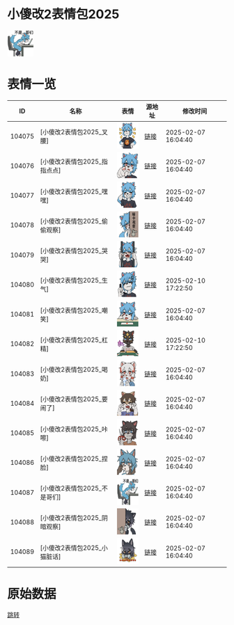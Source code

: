 # 小傻改2表情包2025

<img src="./cover.png" height="60" alt="cover" />

# 表情一览

|ID|名称|表情|源地址|修改时间|
|----|----|----|----|----|
|104075|[小傻改2表情包2025_叉腰]|<img src="./pic/104075_%5B小傻改2表情包2025_叉腰%5D.png" height="60" alt="叉腰"/>|[链接](https://i0.hdslb.com/bfs/garb/9bdff80eb2602150df1e9061bfc4366006dbb293.png)|2025-02-07 16:04:40|
|104076|[小傻改2表情包2025_指指点点]|<img src="./pic/104076_%5B小傻改2表情包2025_指指点点%5D.png" height="60" alt="指指点点"/>|[链接](https://i0.hdslb.com/bfs/garb/2a1d9995eaf783f09e7b583a13c162c74a5740c5.png)|2025-02-07 16:04:40|
|104077|[小傻改2表情包2025_嘿嘿]|<img src="./pic/104077_%5B小傻改2表情包2025_嘿嘿%5D.png" height="60" alt="嘿嘿"/>|[链接](https://i0.hdslb.com/bfs/garb/571926b94978e9736a4a70957d1077e511707f69.png)|2025-02-07 16:04:40|
|104078|[小傻改2表情包2025_偷偷观察]|<img src="./pic/104078_%5B小傻改2表情包2025_偷偷观察%5D.png" height="60" alt="偷偷观察"/>|[链接](https://i0.hdslb.com/bfs/garb/c993878906e39c1e2c603240bf58802773d82094.png)|2025-02-07 16:04:40|
|104079|[小傻改2表情包2025_哭哭]|<img src="./pic/104079_%5B小傻改2表情包2025_哭哭%5D.png" height="60" alt="哭哭"/>|[链接](https://i0.hdslb.com/bfs/garb/16db76d333d6b945355f74c4bbe2fa9dd235dd36.png)|2025-02-07 16:04:40|
|104080|[小傻改2表情包2025_生气]|<img src="./pic/104080_%5B小傻改2表情包2025_生气%5D.png" height="60" alt="生气"/>|[链接](https://i0.hdslb.com/bfs/garb/d875db1d8aec121abd174c179643c748bc4e6076.png)|2025-02-10 17:22:50|
|104081|[小傻改2表情包2025_嘲笑]|<img src="./pic/104081_%5B小傻改2表情包2025_嘲笑%5D.png" height="60" alt="嘲笑"/>|[链接](https://i0.hdslb.com/bfs/garb/fee56415e5d9564e9f69f4d6c00ce810dc9b662d.png)|2025-02-07 16:04:40|
|104082|[小傻改2表情包2025_杠精]|<img src="./pic/104082_%5B小傻改2表情包2025_杠精%5D.png" height="60" alt="杠精"/>|[链接](https://i0.hdslb.com/bfs/garb/52be2c4c9a33dff3b9461f2c6d50ba9ca01ab3fa.png)|2025-02-10 17:22:50|
|104083|[小傻改2表情包2025_喝奶]|<img src="./pic/104083_%5B小傻改2表情包2025_喝奶%5D.png" height="60" alt="喝奶"/>|[链接](https://i0.hdslb.com/bfs/garb/29fb3885feacd07e1841ad70ab27c99e45e47209.png)|2025-02-07 16:04:40|
|104084|[小傻改2表情包2025_要闹了]|<img src="./pic/104084_%5B小傻改2表情包2025_要闹了%5D.png" height="60" alt="要闹了"/>|[链接](https://i0.hdslb.com/bfs/garb/92e1ccfd8bd41d07d26541cd779f5c5e0ff8193d.png)|2025-02-07 16:04:40|
|104085|[小傻改2表情包2025_咔嚓]|<img src="./pic/104085_%5B小傻改2表情包2025_咔嚓%5D.png" height="60" alt="咔嚓"/>|[链接](https://i0.hdslb.com/bfs/garb/6e59e99d91d6c07560eeb27190cf0faf25fc8cc3.png)|2025-02-07 16:04:40|
|104086|[小傻改2表情包2025_捏脸]|<img src="./pic/104086_%5B小傻改2表情包2025_捏脸%5D.png" height="60" alt="捏脸"/>|[链接](https://i0.hdslb.com/bfs/garb/472633eb78308c958630e39a57309eabc4d29eef.png)|2025-02-07 16:04:40|
|104087|[小傻改2表情包2025_不是哥们]|<img src="./pic/104087_%5B小傻改2表情包2025_不是哥们%5D.png" height="60" alt="不是哥们"/>|[链接](https://i0.hdslb.com/bfs/garb/01d05b18a1f056d08f03a1d5be1bcd8fe77d553c.png)|2025-02-07 16:04:40|
|104088|[小傻改2表情包2025_阴暗观察]|<img src="./pic/104088_%5B小傻改2表情包2025_阴暗观察%5D.png" height="60" alt="阴暗观察"/>|[链接](https://i0.hdslb.com/bfs/garb/e59686e31ae570b204d67173340b30507e8cb954.png)|2025-02-07 16:04:40|
|104089|[小傻改2表情包2025_小猫脏话]|<img src="./pic/104089_%5B小傻改2表情包2025_小猫脏话%5D.png" height="60" alt="小猫脏话"/>|[链接](https://i0.hdslb.com/bfs/garb/eb1fb95b4cc8ef254da8a1b83e40bf6d48a78b30.png)|2025-02-07 16:04:40|

# 原始数据

[跳转](./raw.json)

